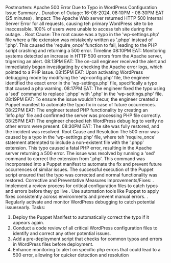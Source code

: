 Postmortem: Apache 500 Error Due to Typo in WordPress Configuration
Issue Summary
  . Duration of Outage: 16-08-2024, 08:10PM - 08:30PM EAT (25 minutes)
  . Impact: The Apache Web server returned HTTP 500 Internal Server Error for all requests, causing teh primary WordPress site to be inaccessible. 100% of users were unable to access teh site during the outage.
  . Root Cause: The root cause was a typo in the 'wp-settings.php' file where a file extension was mistakenly written as '.phpp' instead of '.php'. This caused the 'require_once' function to fail, leading to the PHP script crashing and returning a 500 error.
Timeline
08:10PM EAT: Monitoring systems detected an increase in HTTP 500 errors from the Apache server, trigerring an alert.
08:13PM EAT: The on-call engineer received the alert and immediately began investigating by checking the Apache error logs, which pointed to a PHP issue.
08:15PM EAT: Upon activating WordPress debugging mode by modifying the 'wp-config.php' file, the engineer identified the exact error in the 'wp-settings.php' file, specifically a typo that caused a php warning.
08:17PM EAT: The engineer fixed the typo using a 'sed' command to replace '.phpp' with '.php' in the 'wp-settings.php' file.
08:19PM EAT: To ensure the issue wouldn't recur, the engineer created a Puppet manifest to automate the typo fix in case of future occurrences.
08:22PM EAT: The engineer tested PHP functionality by creating an 'info.php' file and confirmed the server was processing PHP file correctly.
08:25PM EAT: The engineer checked teh WordPress debug log to verify no other errors were present.
08:30PM EAT: The site was fully restored, and the incident was resolved.
Root Cause and Resolution
The 500 error was caused by a typo in the 'wp-settings.php' file, where teh 'require_once' statement attempted to include a non-existent file with the '.phpp' extension. This typo caused a fatal PHP error, resulting in the Apache server returning a 500 error.
The issue was resolved by running a 'sed' command to correct the extension from '.php'. This command was incorporated into a Puppet manifest to automate the fix and prevent future occurrences of similar issues. The successful execution of the Puppet script ensured that the typo was corrected and normal functionality was restored.
Corrective and Preventative Measures
Improvements/Fixes:
  . Implement a review process for critical configuration files to catch typos and errors before they go live
  . Use automation tools like Puppet to apply fixes consistently across environments and prevent manual errors.
  . Regularly activate and monitor WordPress debugging to catch potential issuesearly.
Tasks:
1. Deploy the Puppet Manifest to automatically correct the typo if it appears again.
2. Conduct a code review of all critical WordPress configuration files to identify and correct any other potential issues.
3. Add a pre-deployment script that checks for common typos and errors in WordPress files before deployment.
4. Enhance monitoring to alert on specific php errors that could lead to a 500 error, allowing for quicker detection and resolution
